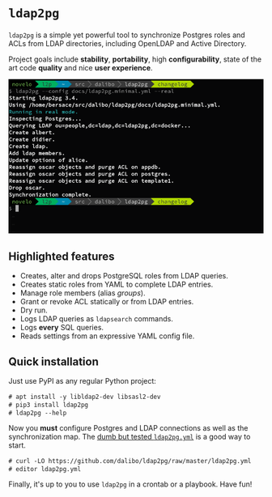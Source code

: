 <h1><code>ldap2pg</code></h1>

`ldap2pg` is a simple yet powerful tool to synchronize Postgres roles and ACLs
from LDAP directories, including OpenLDAP and Active Directory.

Project goals include **stability**, **portability**, high **configurability**,
state of the art code **quality** and nice **user experience**.

![Screenshot](img/screenshot.png)


## Highlighted features

- Creates, alter and drops PostgreSQL roles from LDAP queries.
- Creates static roles from YAML to complete LDAP entries.
- Manage role members (alias *groups*).
- Grant or revoke ACL statically or from LDAP entries.
- Dry run.
- Logs LDAP queries as `ldapsearch` commands.
- Logs **every** SQL queries.
- Reads settings from an expressive YAML config file.


## Quick installation

Just use PyPI as any regular Python project:

``` console
# apt install -y libldap2-dev libsasl2-dev
# pip3 install ldap2pg
# ldap2pg --help
```

Now you **must** configure Postgres and LDAP connections as well as the
synchronization map. The [dumb but tested
`ldap2pg.yml`](https://github.com/dalibo/ldap2pg/blob/master/ldap2pg.yml) is a
good way to start.

``` console
# curl -LO https://github.com/dalibo/ldap2pg/raw/master/ldap2pg.yml
# editor ldap2pg.yml
```

Finally, it's up to you to use `ldap2pg` in a crontab or a playbook. Have fun!
